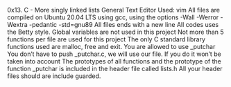 0x13. C - More singly linked lists
General
Text Editor Used: vim
All files are compiled on Ubuntu 20.04 LTS using gcc, using the options -Wall -Werror -Wextra -pedantic -std=gnu89
All files ends with a new line
All codes uses the Betty style.
Global variables are not used in this project
Not more than 5 functions per file are used for this project
The only C standard library functions used are malloc, free and exit.
You are allowed to use _putchar
You don’t have to push _putchar.c, we will use our file. If you do it won’t be taken into account
The prototypes of all functions and the prototype of the function _putchar is included in the header file called lists.h
All your header files should are include guarded.
